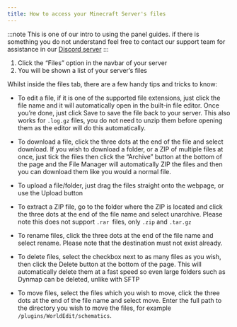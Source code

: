 ```yaml
---
title: How to access your Minecraft Server's files
---
```


:::note
This is one of our intro to using the panel guides. if there is something you do not understand feel free to contact our support team for assistance in our [Discord server](https://discord.gg/hmrmathweg)
:::

1. Click the “Files” option in the navbar of your server
2. You will be shown a list of your server’s files

Whilst inside the files tab, there are a few handy tips and tricks to know:

- To edit a file, if it is one of the supported file extensions, just click the file name and it will automatically open in the built-in file editor. Once you’re done, just click Save to save the file back to your server. This also works for `.log.gz` files, you do not need to unzip them before opening them as the editor will do this automatically.
- To download a file, click the three dots at the end of the file and select download. If you wish to download a folder, or a ZIP of multiple files at once, just tick the files then click the “Archive” button at the bottom of the page and the File Manager will automatically ZIP the files and then you can download them like you would a normal file.
- To upload a file/folder, just drag the files straight onto the webpage, or use the Upload button

- To extract a ZIP file, go to the folder where the ZIP is located and click the three dots at the end of the file name and select unarchive. Please note this does not support `.rar `files, only `.zip` and `.tar.gz`
- To rename files, click the three dots at the end of the file name and select rename. Please note that the destination must not exist already.
- To delete files, select the checkbox next to as many files as you wish, then click the Delete button at the bottom of the page. This will automatically delete them at a fast speed so even large folders such as Dynmap can be deleted, unlike with SFTP
- To move files, select the files which you wish to move, click the three dots at the end of the file name and select move. Enter the full path to the directory you wish to move the files, for example `/plugins/WorldEdit/schematics`.